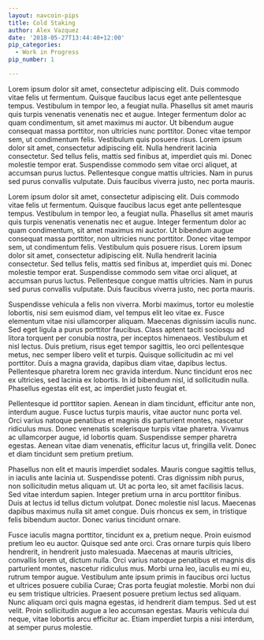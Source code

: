 ```yaml
---
layout: navcoin-pips
title: Cold Staking
author: Alex Vazquez
date: '2018-05-27T13:44:40+12:00'
pip_categories:
  - Work in Progress
pip_number: 1

---
```

Lorem ipsum dolor sit amet, consectetur adipiscing elit. Duis commodo vitae felis ut fermentum. Quisque faucibus lacus eget ante pellentesque tempus. Vestibulum in tempor leo, a feugiat nulla. Phasellus sit amet mauris quis turpis venenatis venenatis nec et augue. Integer fermentum dolor ac quam condimentum, sit amet maximus mi auctor. Ut bibendum augue consequat massa porttitor, non ultricies nunc porttitor. Donec vitae tempor sem, ut condimentum felis. Vestibulum quis posuere risus. Lorem ipsum dolor sit amet, consectetur adipiscing elit. Nulla hendrerit lacinia consectetur. Sed tellus felis, mattis sed finibus at, imperdiet quis mi. Donec molestie tempor erat. Suspendisse commodo sem vitae orci aliquet, at accumsan purus luctus. Pellentesque congue mattis ultricies. Nam in purus sed purus convallis vulputate. Duis faucibus viverra justo, nec porta mauris.
<!--more-->
Lorem ipsum dolor sit amet, consectetur adipiscing elit. Duis commodo vitae felis ut fermentum. Quisque faucibus lacus eget ante pellentesque tempus. Vestibulum in tempor leo, a feugiat nulla. Phasellus sit amet mauris quis turpis venenatis venenatis nec et augue. Integer fermentum dolor ac quam condimentum, sit amet maximus mi auctor. Ut bibendum augue consequat massa porttitor, non ultricies nunc porttitor. Donec vitae tempor sem, ut condimentum felis. Vestibulum quis posuere risus. Lorem ipsum dolor sit amet, consectetur adipiscing elit. Nulla hendrerit lacinia consectetur. Sed tellus felis, mattis sed finibus at, imperdiet quis mi. Donec molestie tempor erat. Suspendisse commodo sem vitae orci aliquet, at accumsan purus luctus. Pellentesque congue mattis ultricies. Nam in purus sed purus convallis vulputate. Duis faucibus viverra justo, nec porta mauris.

Suspendisse vehicula a felis non viverra. Morbi maximus, tortor eu molestie lobortis, nisi sem euismod diam, vel tempus elit leo vitae ex. Fusce elementum vitae nisi ullamcorper aliquam. Maecenas dignissim iaculis nunc. Sed eget ligula a purus porttitor faucibus. Class aptent taciti sociosqu ad litora torquent per conubia nostra, per inceptos himenaeos. Vestibulum et nisl lectus. Duis pretium, risus eget tempor sagittis, leo orci pellentesque metus, nec semper libero velit et turpis. Quisque sollicitudin ac mi vel porttitor. Duis a magna gravida, dapibus diam vitae, dapibus lectus. Pellentesque pharetra lorem nec gravida interdum. Nunc tincidunt eros nec ex ultricies, sed lacinia ex lobortis. In id bibendum nisl, id sollicitudin nulla. Phasellus egestas elit est, ac imperdiet justo feugiat et.

Pellentesque id porttitor sapien. Aenean in diam tincidunt, efficitur ante non, interdum augue. Fusce luctus turpis mauris, vitae auctor nunc porta vel. Orci varius natoque penatibus et magnis dis parturient montes, nascetur ridiculus mus. Donec venenatis scelerisque turpis vitae pharetra. Vivamus ac ullamcorper augue, id lobortis quam. Suspendisse semper pharetra egestas. Aenean vitae diam venenatis, efficitur lacus ut, fringilla velit. Donec et diam tincidunt sem pretium pretium.

Phasellus non elit et mauris imperdiet sodales. Mauris congue sagittis tellus, in iaculis ante lacinia ut. Suspendisse potenti. Cras dignissim nibh purus, non sollicitudin metus aliquam ut. Ut ac porta leo, sit amet facilisis lacus. Sed vitae interdum sapien. Integer pretium urna in arcu porttitor finibus. Duis at lectus id tellus dictum volutpat. Donec molestie nisl lacus. Maecenas dapibus maximus nulla sit amet congue. Duis rhoncus ex sem, in tristique felis bibendum auctor. Donec varius tincidunt ornare.

Fusce iaculis magna porttitor, tincidunt ex a, pretium neque. Proin euismod pretium leo eu auctor. Quisque sed ante orci. Cras ornare turpis quis libero hendrerit, in hendrerit justo malesuada. Maecenas at mauris ultricies, convallis lorem ut, dictum nulla. Orci varius natoque penatibus et magnis dis parturient montes, nascetur ridiculus mus. Morbi urna leo, iaculis eu mi eu, rutrum tempor augue. Vestibulum ante ipsum primis in faucibus orci luctus et ultrices posuere cubilia Curae; Cras porta feugiat molestie. Morbi non dui eu sem tristique ultricies. Praesent posuere pretium lectus sed aliquam. Nunc aliquam orci quis magna egestas, id hendrerit diam tempus. Sed ut est velit. Proin sollicitudin augue a leo accumsan egestas. Mauris vehicula dui neque, vitae lobortis arcu efficitur ac. Etiam imperdiet turpis a nisi interdum, at semper purus molestie.
